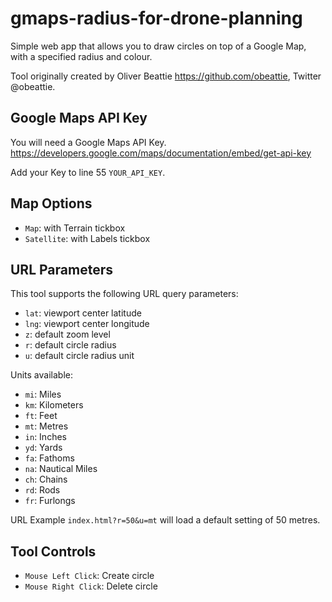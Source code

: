 # gmaps-radius-for-drone-planning
Simple web app that allows you to draw circles on top of a Google Map, with a specified radius and colour.

Tool originally created by Oliver Beattie https://github.com/obeattie, Twitter @obeattie.

## Google Maps API Key ##
You will need a Google Maps API Key.
https://developers.google.com/maps/documentation/embed/get-api-key

Add your Key to line 55 `YOUR_API_KEY`.

## Map Options ##
- `Map`: with Terrain tickbox
- `Satellite`: with Labels tickbox

## URL Parameters ##
This tool supports the following URL query parameters:
- `lat`: viewport center latitude
- `lng`: viewport center longitude
- `z`: default zoom level
- `r`: default circle radius
- `u`: default circle radius unit

Units available:
- `mi`: Miles
- `km`: Kilometers
- `ft`: Feet
- `mt`: Metres
- `in`: Inches
- `yd`: Yards
- `fa`: Fathoms
- `na`: Nautical Miles
- `ch`: Chains
- `rd`: Rods
- `fr`: Furlongs

URL Example `index.html?r=50&u=mt` will load a default setting of 50 metres.

## Tool Controls ##
- `Mouse Left Click`: Create circle
- `Mouse Right Click`: Delete circle
